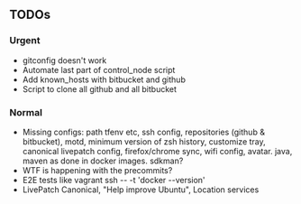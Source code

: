 ## TODOs

### Urgent
- gitconfig doesn't work
- Automate last part of control_node script
- Add known_hosts with bitbucket and github
- Script to clone all github and all bitbucket

### Normal
- Missing configs: path tfenv etc, ssh config, repositories (github & bitbucket), motd, minimum version of zsh history, customize tray, canonical livepatch config, firefox/chrome sync, wifi config, avatar. java, maven as done in docker images. sdkman?
- WTF is happening with the precommits?
- E2E tests like vagrant ssh -- -t 'docker --version'
- LivePatch Canonical, "Help improve Ubuntu", Location services
